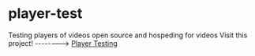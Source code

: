 # player-test
Testing players of videos open source and hospeding for videos
Visit this project! --------> <a href="https://shagamu.github.io/player-test/player/index.html" target="_blank">Player Testing</a>
